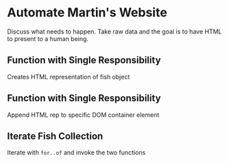 # Automate Martin's Website

Discuss what needs to happen. Take raw data and the goal is to have HTML to present to a human being.

## Function with Single Responsibility

Creates HTML representation of fish object

## Function with Single Responsibility

Append HTML rep to specific DOM container element

## Iterate Fish Collection

Iterate with `for..of` and invoke the two functions